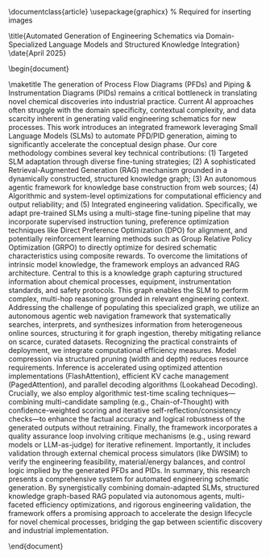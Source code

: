 \documentclass{article}
\usepackage{graphicx} % Required for inserting images

\title{Automated Generation of Engineering Schematics via Domain-Specialized Language Models and Structured Knowledge Integration}
\date{April 2025}

\begin{document}

\maketitle
The generation of Process Flow Diagrams (PFDs) and Piping \& Instrumentation Diagrams (PIDs) remains a critical bottleneck in translating novel chemical discoveries into industrial practice. Current AI approaches often struggle with the domain specificity, contextual complexity, and data scarcity inherent in generating valid engineering schematics for new processes. This work introduces an integrated framework leveraging Small Language Models (SLMs) to automate PFD/PID generation, aiming to significantly accelerate the conceptual design phase. Our core methodology combines several key technical contributions: (1) Targeted SLM adaptation through diverse fine-tuning strategies; (2) A sophisticated Retrieval-Augmented Generation (RAG) mechanism grounded in a dynamically constructed, structured knowledge graph; (3) An autonomous agentic framework for knowledge base construction from web sources; (4) Algorithmic and system-level optimizations for computational efficiency and output reliability; and (5) Integrated engineering validation. Specifically, we adapt pre-trained SLMs using a multi-stage fine-tuning pipeline that may incorporate supervised instruction tuning, preference optimization techniques like Direct Preference Optimization (DPO) for alignment, and potentially reinforcement learning methods such as Group Relative Policy Optimization (GRPO) to directly optimize for desired schematic characteristics using composite rewards. To overcome the limitations of intrinsic model knowledge, the framework employs an advanced RAG architecture. Central to this is a knowledge graph capturing structured information about chemical processes, equipment, instrumentation standards, and safety protocols. This graph enables the SLM to perform complex, multi-hop reasoning grounded in relevant engineering context. Addressing the challenge of populating this specialized graph, we utilize an autonomous agentic web navigation framework that systematically searches, interprets, and synthesizes information from heterogeneous online sources, structuring it for graph ingestion, thereby mitigating reliance on scarce, curated datasets. Recognizing the practical constraints of deployment, we integrate computational efficiency measures. Model compression via structured pruning (width and depth) reduces resource requirements. Inference is accelerated using optimized attention implementations (FlashAttention), efficient KV cache management (PagedAttention), and parallel decoding algorithms (Lookahead Decoding). Crucially, we also employ algorithmic test-time scaling techniques—combining multi-candidate sampling (e.g., Chain-of-Thought) with confidence-weighted scoring and iterative self-reflection/consistency checks—to enhance the factual accuracy and logical robustness of the generated outputs without retraining. Finally, the framework incorporates a quality assurance loop involving critique mechanisms (e.g., using reward models or LLM-as-judge) for iterative refinement. Importantly, it includes validation through external chemical process simulators (like DWSIM) to verify the engineering feasibility, material/energy balances, and control logic implied by the generated PFDs and PIDs. In summary, this research presents a comprehensive system for automated engineering schematic generation. By synergistically combining domain-adapted SLMs, structured knowledge graph-based RAG populated via autonomous agents, multi-faceted efficiency optimizations, and rigorous engineering validation, the framework offers a promising approach to accelerate the design lifecycle for novel chemical processes, bridging the gap between scientific discovery and industrial implementation.

\end{document}

